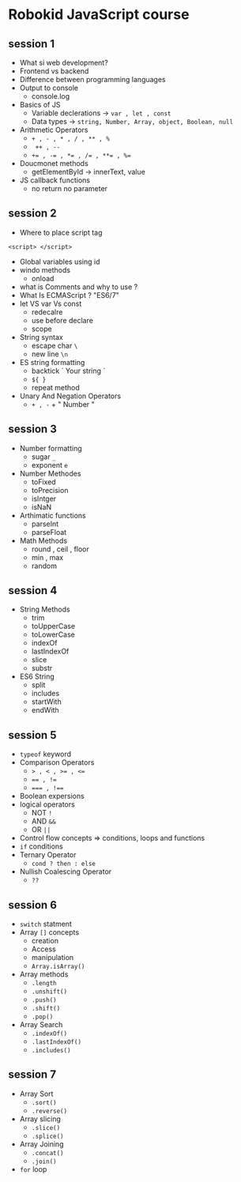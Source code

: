 # Robokid JavaScript course

## session 1

- What si web development?
- Frontend vs backend
- Difference between programming languages
- Output to console
  - console.log
- Basics of JS
  - Variable declerations -> `var , let , const`
  - Data types -> `string, Number, Array, object, Boolean, null`
- Arithmetic Operators
  - `+ , - , * , / , ** , %`
  - ` ++ , --`
  - `+= , -= , *= , /= , **= , %=`
- Doucmonet methods
  - getElementById -> innerText, value
- JS callback functions
  - no return no parameter

## session 2

- Where to place script tag

```
<script> </script>
```

- Global variables using id
- windo methods
  - onload
- what is Comments and why to use ?
- What Is ECMAScript ? "ES6/7"
- let VS var Vs const
  - redecalre
  - use before declare
  - scope
- String syntax
  - escape char `\`
  - new line `\n`
- ES string formatting
  - backtick \` Your string \`
  - `${ }`
  - repeat method
- Unary And Negation Operators
  - `+ , -` + " Number "

## session 3

- Number formatting
  - sugar `_`
  - exponent `e`
- Number Methodes
  - toFixed
  - toPrecision
  - isIntger
  - isNaN
- Arthimatic functions
  - parseInt
  - parseFloat
- Math Methods
  - round , ceil , floor
  - min , max
  - random

## session 4

- String Methods
  - trim
  - toUpperCase
  - toLowerCase
  - indexOf
  - lastIndexOf
  - slice
  - substr
- ES6 String
  - split
  - includes
  - startWith
  - endWith

## session 5

- `typeof` keyword
- Comparison Operators
  - `> , < , >= , <=`
  - `== , !=`
  - `=== , !==`
- Boolean expersions
- logical operators
  - NOT `!`
  - AND `&&`
  - OR `||`
- Control flow concepts => conditions, loops and functions
- `if` conditions
- Ternary Operator
  - `cond ? then : else`
- Nullish Coalescing Operator
  - `??`

## session 6

- `switch` statment
- Array `[]` concepts
  - creation
  - Access
  - manipulation
  - `Array.isArray()`
- Array methods
  - `.length`
  - `.unshift()`
  - `.push()`
  - `.shift()`
  - `.pop()`
- Array Search
  - `.indexOf()`
  - `.lastIndexOf()`
  - `.includes()`

## session 7

- Array Sort
  - `.sort()`
  - `.reverse()`
- Array slicing
  - `.slice()`
  - `.splice()`
- Array Joining
  - `.concat()`
  - `.join()`
- `for` loop

